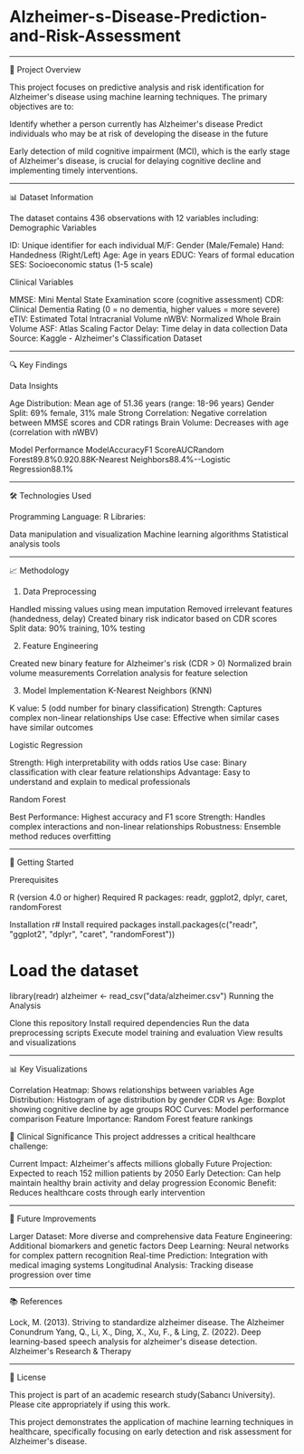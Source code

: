 # Alzheimer-s-Disease-Prediction-and-Risk-Assessment

---

🧠 Project Overview

This project focuses on predictive analysis and risk identification for Alzheimer's disease using machine learning techniques. The primary objectives are to:

Identify whether a person currently has Alzheimer's disease
Predict individuals who may be at risk of developing the disease in the future

Early detection of mild cognitive impairment (MCI), which is the early stage of Alzheimer's disease, is crucial for delaying cognitive decline and implementing timely interventions.


---

📊 Dataset Information

The dataset contains 436 observations with 12 variables including:
Demographic Variables

ID: Unique identifier for each individual
M/F: Gender (Male/Female)
Hand: Handedness (Right/Left)
Age: Age in years
EDUC: Years of formal education
SES: Socioeconomic status (1-5 scale)

Clinical Variables

MMSE: Mini Mental State Examination score (cognitive assessment)
CDR: Clinical Dementia Rating (0 = no dementia, higher values = more severe)
eTIV: Estimated Total Intracranial Volume
nWBV: Normalized Whole Brain Volume
ASF: Atlas Scaling Factor
Delay: Time delay in data collection
Data Source: Kaggle - Alzheimer's Classification Dataset

---

🔍 Key Findings

Data Insights

Age Distribution: Mean age of 51.36 years (range: 18-96 years)
Gender Split: 69% female, 31% male
Strong Correlation: Negative correlation between MMSE scores and CDR ratings
Brain Volume: Decreases with age (correlation with nWBV)

Model Performance
ModelAccuracyF1 ScoreAUCRandom Forest89.8%0.920.88K-Nearest Neighbors88.4%--Logistic Regression88.1%

---

🛠️ Technologies Used

Programming Language: R
Libraries:

Data manipulation and visualization
Machine learning algorithms
Statistical analysis tools


---

📈 Methodology

1. Data Preprocessing

Handled missing values using mean imputation
Removed irrelevant features (handedness, delay)
Created binary risk indicator based on CDR scores
Split data: 90% training, 10% testing

2. Feature Engineering

Created new binary feature for Alzheimer's risk (CDR > 0)
Normalized brain volume measurements
Correlation analysis for feature selection

3. Model Implementation
K-Nearest Neighbors (KNN)

K value: 5 (odd number for binary classification)
Strength: Captures complex non-linear relationships
Use case: Effective when similar cases have similar outcomes

Logistic Regression

Strength: High interpretability with odds ratios
Use case: Binary classification with clear feature relationships
Advantage: Easy to understand and explain to medical professionals

Random Forest

Best Performance: Highest accuracy and F1 score
Strength: Handles complex interactions and non-linear relationships
Robustness: Ensemble method reduces overfitting


---

🚀 Getting Started

Prerequisites

R (version 4.0 or higher)
Required R packages: readr, ggplot2, dplyr, caret, randomForest

Installation
r# Install required packages
install.packages(c("readr", "ggplot2", "dplyr", "caret", "randomForest"))

# Load the dataset
library(readr)
alzheimer <- read_csv("data/alzheimer.csv")
Running the Analysis

Clone this repository
Install required dependencies
Run the data preprocessing scripts
Execute model training and evaluation
View results and visualizations

---

📊 Key Visualizations

Correlation Heatmap: Shows relationships between variables
Age Distribution: Histogram of age distribution by gender
CDR vs Age: Boxplot showing cognitive decline by age groups
ROC Curves: Model performance comparison
Feature Importance: Random Forest feature rankings

🎯 Clinical Significance
This project addresses a critical healthcare challenge:

Current Impact: Alzheimer's affects millions globally
Future Projection: Expected to reach 152 million patients by 2050
Early Detection: Can help maintain healthy brain activity and delay progression
Economic Benefit: Reduces healthcare costs through early intervention

---

🔮 Future Improvements

Larger Dataset: More diverse and comprehensive data
Feature Engineering: Additional biomarkers and genetic factors
Deep Learning: Neural networks for complex pattern recognition
Real-time Prediction: Integration with medical imaging systems
Longitudinal Analysis: Tracking disease progression over time

---
📚 References

Lock, M. (2013). Striving to standardize alzheimer disease. The Alzheimer Conundrum
Yang, Q., Li, X., Ding, X., Xu, F., & Ling, Z. (2022). Deep learning-based speech analysis for alzheimer's disease detection. Alzheimer's Research & Therapy

---

📄 License

This project is part of an academic research study(Sabancı University). Please cite appropriately if using this work.

This project demonstrates the application of machine learning techniques in healthcare, specifically focusing on early detection and risk assessment for Alzheimer's disease.
